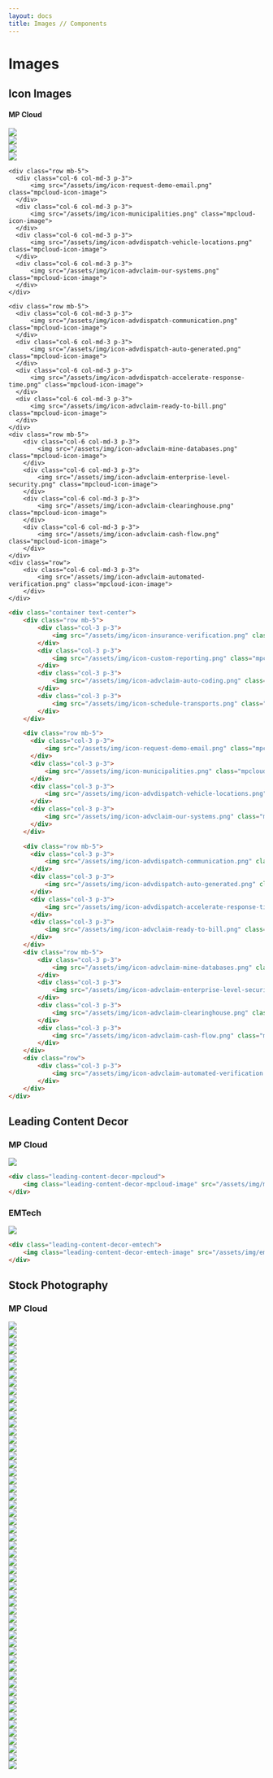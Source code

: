 ```yaml
---
layout: docs
title: Images // Components
---
```


# Images

## Icon Images
#### MP Cloud
<div class="container text-center pb-4">
    <div class="row mb-5">
        <div class="col-6 col-md-3 p-3">
            <img src="/assets/img/icon-insurance-verification.png" class="mpcloud-icon-image">
        </div>
        <div class="col-6 col-md-3 p-3">
            <img src="/assets/img/icon-custom-reporting.png" class="mpcloud-icon-image">
        </div>
        <div class="col-6 col-md-3 p-3">
            <img src="/assets/img/icon-advclaim-auto-coding.png" class="mpcloud-icon-image">
        </div>
        <div class="col-6 col-md-3 p-3">
            <img src="/assets/img/icon-schedule-transports.png" class="mpcloud-icon-image">
        </div>
    </div>

    <div class="row mb-5">
      <div class="col-6 col-md-3 p-3">
          <img src="/assets/img/icon-request-demo-email.png" class="mpcloud-icon-image">
      </div>
      <div class="col-6 col-md-3 p-3">
          <img src="/assets/img/icon-municipalities.png" class="mpcloud-icon-image">
      </div>
      <div class="col-6 col-md-3 p-3">
          <img src="/assets/img/icon-advdispatch-vehicle-locations.png" class="mpcloud-icon-image">
      </div>
      <div class="col-6 col-md-3 p-3">
          <img src="/assets/img/icon-advclaim-our-systems.png" class="mpcloud-icon-image">
      </div>
    </div>

    <div class="row mb-5">
      <div class="col-6 col-md-3 p-3">
          <img src="/assets/img/icon-advdispatch-communication.png" class="mpcloud-icon-image">
      </div>
      <div class="col-6 col-md-3 p-3">
          <img src="/assets/img/icon-advdispatch-auto-generated.png" class="mpcloud-icon-image">
      </div>
      <div class="col-6 col-md-3 p-3">
          <img src="/assets/img/icon-advdispatch-accelerate-response-time.png" class="mpcloud-icon-image">
      </div>
      <div class="col-6 col-md-3 p-3">
          <img src="/assets/img/icon-advclaim-ready-to-bill.png" class="mpcloud-icon-image">
      </div>
    </div>
    <div class="row mb-5">
        <div class="col-6 col-md-3 p-3">
            <img src="/assets/img/icon-advclaim-mine-databases.png" class="mpcloud-icon-image">
        </div>
        <div class="col-6 col-md-3 p-3">
            <img src="/assets/img/icon-advclaim-enterprise-level-security.png" class="mpcloud-icon-image">
        </div>
        <div class="col-6 col-md-3 p-3">
            <img src="/assets/img/icon-advclaim-clearinghouse.png" class="mpcloud-icon-image">
        </div>
        <div class="col-6 col-md-3 p-3">
            <img src="/assets/img/icon-advclaim-cash-flow.png" class="mpcloud-icon-image">
        </div>
    </div>
    <div class="row">
        <div class="col-6 col-md-3 p-3">
            <img src="/assets/img/icon-advclaim-automated-verification.png" class="mpcloud-icon-image">
        </div>
    </div>
</div>

```html
<div class="container text-center">
    <div class="row mb-5">
        <div class="col-3 p-3">
            <img src="/assets/img/icon-insurance-verification.png" class="mpcloud-icon-image">
        </div>
        <div class="col-3 p-3">
            <img src="/assets/img/icon-custom-reporting.png" class="mpcloud-icon-image">
        </div>
        <div class="col-3 p-3">
            <img src="/assets/img/icon-advclaim-auto-coding.png" class="mpcloud-icon-image">
        </div>
        <div class="col-3 p-3">
            <img src="/assets/img/icon-schedule-transports.png" class="mpcloud-icon-image">
        </div>
    </div>

    <div class="row mb-5">
      <div class="col-3 p-3">
          <img src="/assets/img/icon-request-demo-email.png" class="mpcloud-icon-image">
      </div>
      <div class="col-3 p-3">
          <img src="/assets/img/icon-municipalities.png" class="mpcloud-icon-image">
      </div>
      <div class="col-3 p-3">
          <img src="/assets/img/icon-advdispatch-vehicle-locations.png" class="mpcloud-icon-image">
      </div>
      <div class="col-3 p-3">
          <img src="/assets/img/icon-advclaim-our-systems.png" class="mpcloud-icon-image">
      </div>
    </div>

    <div class="row mb-5">
      <div class="col-3 p-3">
          <img src="/assets/img/icon-advdispatch-communication.png" class="mpcloud-icon-image">
      </div>
      <div class="col-3 p-3">
          <img src="/assets/img/icon-advdispatch-auto-generated.png" class="mpcloud-icon-image">
      </div>
      <div class="col-3 p-3">
          <img src="/assets/img/icon-advdispatch-accelerate-response-time.png" class="mpcloud-icon-image">
      </div>
      <div class="col-3 p-3">
          <img src="/assets/img/icon-advclaim-ready-to-bill.png" class="mpcloud-icon-image">
      </div>
    </div>
    <div class="row mb-5">
        <div class="col-3 p-3">
            <img src="/assets/img/icon-advclaim-mine-databases.png" class="mpcloud-icon-image">
        </div>
        <div class="col-3 p-3">
            <img src="/assets/img/icon-advclaim-enterprise-level-security.png" class="mpcloud-icon-image">
        </div>
        <div class="col-3 p-3">
            <img src="/assets/img/icon-advclaim-clearinghouse.png" class="mpcloud-icon-image">
        </div>
        <div class="col-3 p-3">
            <img src="/assets/img/icon-advclaim-cash-flow.png" class="mpcloud-icon-image">
        </div>
    </div>
    <div class="row">
        <div class="col-3 p-3">
            <img src="/assets/img/icon-advclaim-automated-verification.png" class="mpcloud-icon-image">
        </div>
    </div>
</div>
```

## Leading Content Decor
### MP Cloud
<div class="leading-content-decor-mpcloud">
    <img class="leading-content-decor-mpcloud-image" src="/assets/img/mpcloud-leading-content-decor-asset.png">
</div>

```html
<div class="leading-content-decor-mpcloud">
    <img class="leading-content-decor-mpcloud-image" src="/assets/img/mpcloud-leading-content-decor-asset.png">
</div>
```
### EMTech
<div class="leading-content-decor-emtech">
    <img class="leading-content-decor-emtech-image" src="/assets/img/emtech-leading-content-decor-asset.png">
</div>

```html
<div class="leading-content-decor-emtech">
    <img class="leading-content-decor-emtech-image" src="/assets/img/emtech-leading-content-decor-asset.png">
</div>
```

## Stock Photography
### MP Cloud
<div class="stock-photography">
  <div class="stock-photography-row">
    <div class="stock-photography-col">
        <img src="/assets/stock-photography/Pexels/MPCloud/pexels-rodnae-productions-6519842.jpg" class="stock-photography-img">
    </div>
    <div class="stock-photography-col">
        <img src="/assets/stock-photography/Pexels/MPCloud/pexels-rodnae-productions-6519859.jpg" class="stock-photography-img">
    </div>
    <div class="stock-photography-col">
        <img src="/assets/stock-photography/Pexels/MPCloud/pexels-rodnae-productions-6519860.jpg" class="stock-photography-img">
    </div>
    <div class="stock-photography-col">
        <img src="/assets/stock-photography/Pexels/MPCloud/pexels-rodnae-productions-6519870.jpg" class="stock-photography-img">
    </div>
    <div class="stock-photography-col">
        <img src="/assets/stock-photography/Pexels/MPCloud/pexels-rodnae-productions-6519876.jpg" class="stock-photography-img">
    </div>
  </div>
  <div class="stock-photography-row">
    <div class="stock-photography-col">
        <img src="/assets/stock-photography/Pexels/MPCloud/pexels-rodnae-productions-6519899.jpg" class="stock-photography-img">
    </div>
    <div class="stock-photography-col">
        <img src="/assets/stock-photography/Pexels/MPCloud/pexels-rodnae-productions-6519831.jpg" class="stock-photography-img">
    </div>
    <div class="stock-photography-col">
        <img src="/assets/stock-photography/Pexels/MPCloud/pexels-rodnae-productions-6129043.jpg" class="stock-photography-img">
    </div>
    <div class="stock-photography-col">
        <img src="/assets/stock-photography/Pexels/MPCloud/pexels-rodnae-productions-6129037.jpg" class="stock-photography-img">
    </div>
    <div class="stock-photography-col">
        <img src="/assets/stock-photography/Pexels/MPCloud/pexels-rodnae-productions-6519849.jpg" class="stock-photography-img">
    </div>
  </div>
  <div class="stock-photography-row">
    <div class="stock-photography-col">
        <img src="/assets/stock-photography/Pexels/MPCloud/pexels-rodnae-productions-6519864.jpg" class="stock-photography-img">
    </div>
    <div class="stock-photography-col">
        <img src="/assets/stock-photography/Pexels/MPCloud/pexels-rodnae-productions-6519862.jpg" class="stock-photography-img">
    </div>
    <div class="stock-photography-col">
        <img src="/assets/stock-photography/Pexels/MPCloud/pexels-rodnae-productions-6519915.jpg" class="stock-photography-img">
    </div>
    <div class="stock-photography-col">
        <img src="/assets/stock-photography/Pexels/MPCloud/pexels-rodnae-productions-6129441.jpg" class="stock-photography-img">
    </div>
    <div class="stock-photography-col">
        <img src="/assets/stock-photography/Pexels/MPCloud/pexels-rodnae-productions-6129870.jpg" class="stock-photography-img">
    </div>
  </div>
  <div class="stock-photography-row">
    <div class="stock-photography-col">
        <img src="/assets/stock-photography/Pexels/MPCloud/pexels-rodnae-productions-6129659.jpg" class="stock-photography-img">
    </div>
    <div class="stock-photography-col">
        <img src="/assets/stock-photography/Pexels/MPCloud/pexels-rodnae-productions-6519861.jpg" class="stock-photography-img">
    </div>
    <div class="stock-photography-col">
        <img src="/assets/stock-photography/Pexels/MPCloud/pexels-rodnae-productions-6519881.jpg" class="stock-photography-img">
    </div>
    <div class="stock-photography-col">
        <img src="/assets/stock-photography/Pexels/MPCloud/pexels-rodnae-productions-6519889.jpg" class="stock-photography-img">
    </div>
    <div class="stock-photography-col">
        <img src="/assets/stock-photography/Pexels/MPCloud/pexels-rodnae-productions-6519891.jpg" class="stock-photography-img">
    </div>
  </div>
  <div class="stock-photography-row">
    <div class="stock-photography-col">
        <img src="/assets/stock-photography/Pexels/MPCloud/pexels-rodnae-productions-6519893.jpg" class="stock-photography-img">
    </div>
    <div class="stock-photography-col">
        <img src="/assets/stock-photography/Pexels/MPCloud/pexels-rodnae-productions-6519867.jpg" class="stock-photography-img">
    </div>
    <div class="stock-photography-col">
        <img src="/assets/stock-photography/Pexels/MPCloud/pexels-rodnae-productions-6519869.jpg" class="stock-photography-img">
    </div>
    <div class="stock-photography-col">
        <img src="/assets/stock-photography/Pexels/MPCloud/pexels-rodnae-productions-6129583.jpg" class="stock-photography-img">
    </div>
    <div class="stock-photography-col">
        <img src="/assets/stock-photography/Pexels/MPCloud/pexels-rodnae-productions-6129108.jpg" class="stock-photography-img">
    </div>
  </div>
  <div class="stock-photography-row">
    <div class="stock-photography-col">
        <img src="/assets/stock-photography/Pexels/MPCloud/pexels-rodnae-productions-6129104.jpg" class="stock-photography-img">
    </div>
    <div class="stock-photography-col">
        <img src="/assets/stock-photography/Pexels/MPCloud/pexels-rodnae-productions-6129112.jpg" class="stock-photography-img">
    </div>
    <div class="stock-photography-col">
        <img src="/assets/stock-photography/Pexels/MPCloud/pexels-rodnae-productions-6519852.jpg" class="stock-photography-img">
    </div>
    <div class="stock-photography-col">
        <img src="/assets/stock-photography/Pexels/MPCloud/pexels-rodnae-productions-6519857.jpg" class="stock-photography-img">
    </div>
    <div class="stock-photography-col">
        <img src="/assets/stock-photography/Pexels/MPCloud/pexels-rodnae-productions-6519858.jpg" class="stock-photography-img">
    </div>
  </div>
  <div class="stock-photography-row">
    <div class="stock-photography-col">
        <img src="/assets/stock-photography/Pexels/MPCloud/pexels-rodnae-productions-6519853.jpg" class="stock-photography-img">
    </div>
    <div class="stock-photography-col">
        <img src="/assets/stock-photography/Pexels/MPCloud/pexels-rodnae-productions-6519868.jpg" class="stock-photography-img">
    </div>
    <div class="stock-photography-col">
        <img src="/assets/stock-photography/Pexels/MPCloud/pexels-rodnae-productions-6519883.jpg" class="stock-photography-img">
    </div>
    <div class="stock-photography-col">
        <img src="/assets/stock-photography/Pexels/MPCloud/pexels-rodnae-productions-6129206.jpg" class="stock-photography-img">
    </div>
    <div class="stock-photography-col">
        <img src="/assets/stock-photography/Pexels/MPCloud/pexels-rodnae-productions-6519908.jpg" class="stock-photography-img">
    </div>
  </div>
  <div class="stock-photography-row">
    <div class="stock-photography-col">
        <img src="/assets/stock-photography/Pexels/MPCloud/pexels-rodnae-productions-6519844.jpg" class="stock-photography-img">
    </div>
    <div class="stock-photography-col">
        <img src="/assets/stock-photography/Pexels/MPCloud/pexels-rodnae-productions-6519845.jpg" class="stock-photography-img">
    </div>
    <div class="stock-photography-col">
        <img src="/assets/stock-photography/Pexels/MPCloud/pexels-rodnae-productions-6519854.jpg" class="stock-photography-img">
    </div>
    <div class="stock-photography-col">
        <img src="/assets/stock-photography/Pexels/MPCloud/pexels-rodnae-productions-6129109.jpg" class="stock-photography-img">
    </div>
    <div class="stock-photography-col">
        <img src="/assets/stock-photography/Pexels/MPCloud/pexels-rodnae-productions-6129496.jpg" class="stock-photography-img">
    </div>
  </div>
  <div class="stock-photography-row">
    <div class="stock-photography-col">
        <img src="/assets/stock-photography/Pexels/MPCloud/pexels-rodnae-productions-6519875.jpg" class="stock-photography-img">
    </div>
    <div class="stock-photography-col">
        <img src="/assets/stock-photography/Pexels/MPCloud/pexels-rodnae-productions-6519877.jpg" class="stock-photography-img">
    </div>
    <div class="stock-photography-col">
        <img src="/assets/stock-photography/Pexels/MPCloud/pexels-rodnae-productions-6519888.jpg" class="stock-photography-img">
    </div>
    <div class="stock-photography-col">
        <img src="/assets/stock-photography/Pexels/MPCloud/pexels-rodnae-productions-6519856.jpg" class="stock-photography-img">
    </div>
    <div class="stock-photography-col">
        <img src="/assets/stock-photography/Pexels/MPCloud/pexels-rodnae-productions-6129505.jpg" class="stock-photography-img">
    </div>
  </div>
  <div class="stock-photography-row">
    <div class="stock-photography-col">
        <img src="/assets/stock-photography/Pexels/MPCloud/pexels-rodnae-productions-6129578.jpg" class="stock-photography-img">
    </div>
    <div class="stock-photography-col">
        <img src="/assets/stock-photography/Pexels/MPCloud/pexels-rodnae-productions-6129105.jpg" class="stock-photography-img">
    </div>
    <div class="stock-photography-col">
        <img src="/assets/stock-photography/Pexels/MPCloud/pexels-rodnae-productions-6519836.jpg" class="stock-photography-img">
    </div>
    <div class="stock-photography-col">
        <img src="/assets/stock-photography/Pexels/MPCloud/pexels-rodnae-productions-6519833.jpg" class="stock-photography-img">
    </div>
    <div class="stock-photography-col">
        <img src="/assets/stock-photography/Pexels/MPCloud/pexels-rodnae-productions-6519884.jpg" class="stock-photography-img">
    </div>
  </div>
  <div class="stock-photography-row">
    <div class="stock-photography-col">
        <img src="/assets/stock-photography/Pexels/MPCloud/pexels-rodnae-productions-6519865.jpg" class="stock-photography-img">
    </div>
    <div class="stock-photography-col">
        <img src="/assets/stock-photography/Unsplash/manik-roy-u7GtZ0yVijw-unsplash.jpg" class="stock-photography-img">
    </div>
    <div class="stock-photography-col">
        <img src="/assets/stock-photography/Unsplash/markus-frieauff-IJ0KiXl4uys-unsplash.jpg" class="stock-photography-img">
    </div>
    <div class="stock-photography-col">
        <img src="/assets/stock-photography/Unsplash/myriam-zilles-7V95FwS2Ss4-unsplash.jpg" class="stock-photography-img">
    </div>
    <div class="stock-photography-col">
        <img src="/assets/stock-photography/Unsplash/national-cancer-institute-701-FJcjLAQ-unsplash.jpg" class="stock-photography-img">
    </div>
  </div>
</div>

